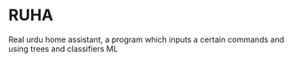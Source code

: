 # RUHA
Real urdu home assistant, a program which inputs a certain commands and using trees and classifiers ML  
